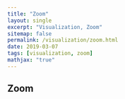 ```yaml
---
title: "Zoom"
layout: single
excerpt: "Visualization, Zoom"
sitemap: false
permalink: /visualization/zoom.html
date: 2019-03-07
tags: [visualization, zoom]
mathjax: "true"
---
```


## Zoom

<html lang="en">
<head>
    <meta charset="UTF-8">
    <meta name="viewport" content="width=device-width, initial-scale=1.0">
    <meta http-equiv="X-UA-Compatible" content="ie=edge">
    <title>Zoom</title>
    <script src="https://d3js.org/d3.v5.min.js"></script>
</head>
<body>
    <div id="chart"></div>
    <script type="text/javascript">
        var margin = {top: 20, right: 10, bottom: 40, left: 40 }, // dimensiones
            chartWidth = 700,
            chartHeight = 450,
            width = chartWidth - margin.left - margin.right,
            height = chartHeight - margin.top - margin.bottom,
            cantidad = 300,
            dispersion = -0.45,
            radio = 3,
            tiempo = 1350; // tiempo para volver al original

        var svg = d3.select("#chart") // generamos el svg necesario
                    .append("svg")
                    .attr("width", chartWidth)
                    .attr("height", chartHeight)
                    .append("g") // group para añadirlos
                    .attr("transform", "translate(" + margin.left + "," + margin.top + ")");

        // generaremos valores aleatorios
        var random = d3.randomNormal(0, 0.25), // generamos una funcion de valores aleatorios
            pointsX = d3.range(cantidad).map(_ => [random() + Math.sqrt(3), random() + 1, 0]), // generaremos tres conjutos de datos
            pointsY = d3.range(cantidad).map(_ => [random() - Math.sqrt(3), random() + 1, 1]),
            pointsColor = d3.range(cantidad).map(_ => [random(), random() - 1, 2]),
            points = d3.merge([pointsX, pointsY, pointsColor]); // arreglo con los datos, siendo sus coordenadas

        var domX = [-4.5, 4.5],
            domY = [-4.5 * dispersion, 4.5 * dispersion];

        var xScale = d3.scaleLinear() // generamos escalas necesarias
            .domain(domX)
            .range([0, width]);

        var yScale = d3.scaleLinear()
                    .domain(domY)
                    .range([height, 0]);

        var color = d3.scaleOrdinal(d3.schemeCategory10); // escala de color

        var xAxis = d3.axisTop(xScale), // generamos los ejes
            yAxis = d3.axisRight(yScale);

        svg.selectAll("circle") // agregamos los circulos con los datos
        .data(points)
        .enter().append("circle")
        .attr("cx", d => xScale(d[0])) // colocamos las coordenadas
        .attr("cy", d => yScale(d[1]))
        .attr("r", radio)
        .attr("fill", d => color(d[2])); // y su color

        svg.append("g") // añadimos la visualizacion de los ejes
        .attr("class", "axis-x")
        .attr("transform", "translate(0," + (chartHeight -20) + ")")
        .call(xAxis);

        svg.append("g")
        .attr("class", "axis-y")
        .attr("transform", "translate(-10,0)")
        .call(yAxis);

        svg.selectAll(".domain")
        .style("display", "none");

        var brush = d3.brush() // permite manejar la seleccion de un area gracias al mouse
                    .on("end", brushended), // manejamos este evento
            idleTimeout; // permite el repetir la animacion

        svg.append("g")
        .attr("class", "brush") // cuando se selecciona una region
        .call(brush); // llamamos al manejo brush

        function brushended() {
            var s = d3.event.selection;
            if (!s) { // en caso d eno haber seleccionado nada, es decir, doble click
                if (!idleTimeout) return idleTimeout = setTimeout(idled, 2*tiempo); // selecciona una funcion y una cantidad de tiempo
                xScale.domain(domX); // reestablecemos los valores iniciales
                yScale.domain(domY);
            } else { // en caso de haber seleccionado una region
                xScale.domain([s[0][0], s[1][0]].map(xScale.invert, xScale)); // colocamos los valores de la region como nuevo margen
                yScale.domain([s[1][1], s[0][1]].map(yScale.invert, yScale)); // en funcion de posiciones de los circulos, por lo que usamos la inversa

                svg.select(".brush") // y pasamos a la anumacion brush
                .call(brush.move, null);
            }
            zoom(); // realizamos le zoom
        }

        function idled() { // funcion para el tiempo que se tiene para volver a los margenes originales
            idleTimeout = null; // devuelve el timeout a nulo para poder repetir la accion
        }

        function zoom() { // funcion que permite manejar el evento de zoom
            var t = svg.transition() // permitirá los tiempos de transicion
                    .duration(tiempo);

            svg.select(".axis-x") // realizamos los cambios de los ejes
            .transition(t)
            .call(xAxis);

            svg.select(".axis-y")
            .transition(t)
            .call(yAxis);

            svg.selectAll("circle") // cambiamos la posicion de los puntos de acuerdo a los nuevos ejes
            .transition(t)
            .attr("cx", d => xScale(d[0]))
            .attr("cy", d => yScale(d[1]));
        }
    </script>
</body>
</html>
